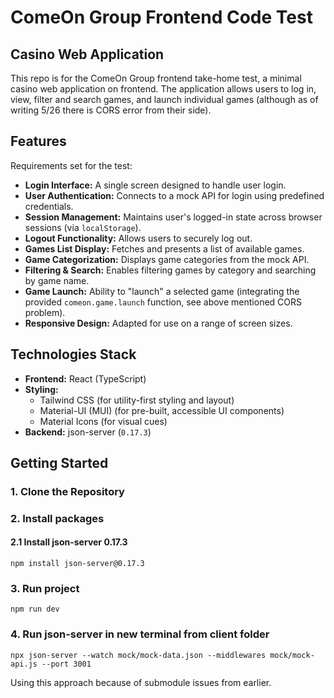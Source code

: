 # ComeOn Group Frontend Code Test

## Casino Web Application

This repo is for the ComeOn Group frontend take-home test, a minimal casino web application on frontend. The application allows users to log in, view, filter and search games, and launch individual games (although as of writing 5/26 there is CORS error from their side).

## Features

Requirements set for the test:

* **Login Interface:** A single screen designed to handle user login.
* **User Authentication:** Connects to a mock API for login using predefined credentials.
* **Session Management:** Maintains user's logged-in state across browser sessions (via `localStorage`).
* **Logout Functionality:** Allows users to securely log out.
* **Games List Display:** Fetches and presents a list of available games.
* **Game Categorization:** Displays game categories from the mock API.
* **Filtering & Search:** Enables filtering games by category and searching by game name.
* **Game Launch:** Ability to "launch" a selected game (integrating the provided `comeon.game.launch` function, see above mentioned CORS problem).
* **Responsive Design:** Adapted for use on a range of screen sizes.

## Technologies Stack

* **Frontend:** React (TypeScript)
* **Styling:**
    * Tailwind CSS (for utility-first styling and layout)
    * Material-UI (MUI) (for pre-built, accessible UI components)
    * Material Icons (for visual cues)
* **Backend:** json-server (`0.17.3`)

## Getting Started

### 1. Clone the Repository

### 2. Install packages

#### 2.1 Install json-server 0.17.3
```
npm install json-server@0.17.3
```

### 3. Run project
```
npm run dev
```
### 4. Run json-server in new terminal from client folder
```
npx json-server --watch mock/mock-data.json --middlewares mock/mock-api.js --port 3001
```
Using this approach because of submodule issues from earlier.


